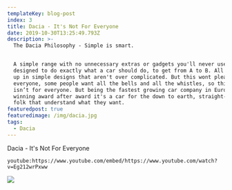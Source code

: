 ```yaml
---
templateKey: blog-post
index: 3
title: Dacia - It's Not For Everyone
date: 2019-10-30T13:25:49.793Z
description: >-
  The Dacia Philosophy - Simple is smart.


  A simple range with no unnecessary extras or gadgets you'll never use,
  designed to do exactly what a car should do, to get from A to B. All wrapped
  up in simple designs that aren't over complicated. But this wont please
  everyone, some people want all the bells and all the whistles, so this car
  isn’t for everyone. But being the fastest growing car company in Europe
  winning award after award it's a car for the down to earth, straight-talking
  folk that understand what they want.
featuredpost: true
featuredimage: /img/dacia.jpg
tags:
  - Dacia
---
```

Dacia - It's Not For Everyone

`youtube:https://www.youtube.com/embed/https://www.youtube.com/watch?v=Eg212wrPxww`

![](/img/north-mock.jpg)
